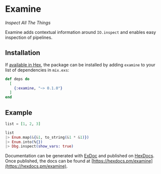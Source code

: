 # Examine

*Inspect All The Things*

Examine adds contextual information around `IO.inspect` and enables easy inspection of pipelines.

## Installation

If [available in Hex](https://hex.pm/docs/publish), the package can be installed
by adding `examine` to your list of dependencies in `mix.exs`:

```elixir
def deps do
  [
    {:examine, "~> 0.1.0"}
  ]
end
```

## Example

```elixir
list = [1, 2, 3]

list
|> Enum.map(&{&1, to_string(&1 * &1)})
|> Enum.into(%{})
|> Dbg.inspect(show_vars: true)
```

Documentation can be generated with [ExDoc](https://github.com/elixir-lang/ex_doc)
and published on [HexDocs](https://hexdocs.pm). Once published, the docs can
be found at [https://hexdocs.pm/examine](https://hexdocs.pm/examine).

